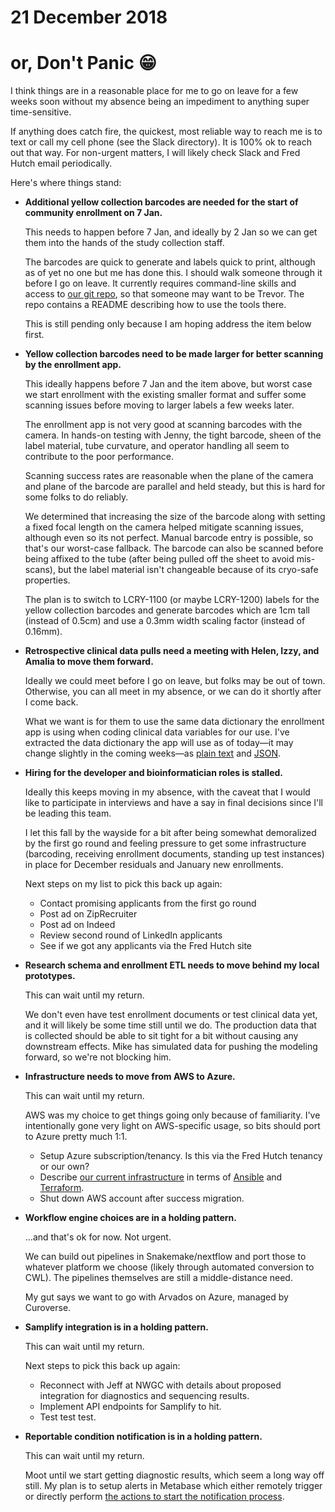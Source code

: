 # 21 December 2018
# or, Don't Panic 😁

I think things are in a reasonable place for me to go on leave for a few weeks
soon without my absence being an impediment to anything super time-sensitive.

If anything does catch fire, the quickest, most reliable way to reach me is to
text or call my cell phone (see the Slack directory).  It is 100% ok to reach
out that way.  For non-urgent matters, I will likely check Slack and Fred Hutch
email periodically.

Here's where things stand:

* __Additional yellow collection barcodes are needed for the start of community
  enrollment on 7 Jan.__

  This needs to happen before 7 Jan, and ideally by 2 Jan so we can get them
  into the hands of the study collection staff.

  The barcodes are quick to generate and labels quick to print, although as of
  yet no one but me has done this.  I should walk someone through it before I
  go on leave.  It currently requires command-line skills and access to [our
  git repo](https://github.com/zeXLc2p0/barcoding), so that someone may want to
  be Trevor.  The repo contains a README describing how to use the tools there.

  This is still pending only because I am hoping address the item below first.


* __Yellow collection barcodes need to be made larger for better scanning by the
  enrollment app.__

  This ideally happens before 7 Jan and the item above, but worst case we start
  enrollment with the existing smaller format and suffer some scanning issues
  before moving to larger labels a few weeks later.

  The enrollment app is not very good at scanning barcodes with the camera.  In
  hands-on testing with Jenny, the tight barcode, sheen of the label material,
  tube curvature, and operator handling all seem to contribute to the poor
  performance.
  
  Scanning success rates are reasonable when the plane of the camera and plane
  of the barcode are parallel and held steady, but this is hard for some folks
  to do reliably.

  We determined that increasing the size of the barcode along with setting a
  fixed focal length on the camera helped mitigate scanning issues, although
  even so its not perfect.  Manual barcode entry is possible, so that's our
  worst-case fallback.  The barcode can also be scanned before being affixed to
  the tube (after being pulled off the sheet to avoid mis-scans), but the label
  material isn't changeable because of its cryo-safe properties.

  The plan is to switch to LCRY-1100 (or maybe LCRY-1200) labels for the yellow
  collection barcodes and generate barcodes which are 1cm tall (instead of
  0.5cm) and use a 0.3mm width scaling factor (instead of 0.16mm).


* __Retrospective clinical data pulls need a meeting with Helen, Izzy, and Amalia
  to move them forward.__

  Ideally we could meet before I go on leave, but folks may be out of town.
  Otherwise, you can all meet in my absence, or we can do it shortly after I
  come back.

  What we want is for them to use the same data dictionary the enrollment app
  is using when coding clinical data variables for our use.  I've extracted the
  data dictionary the app will use as of today—it may change slightly in the
  coming weeks—as [plain text](https://github.com/zeXLc2p0/documentation/blob/master/survey-data-dictionary.txt)
  and [JSON](https://github.com/zeXLc2p0/documentation/blob/master/survey-data-dictionary.json).


* __Hiring for the developer and bioinformatician roles is stalled.__

  Ideally this keeps moving in my absence, with the caveat that I would like to
  participate in interviews and have a say in final decisions since I'll be
  leading this team.

  I let this fall by the wayside for a bit after being somewhat demoralized by
  the first go round and feeling pressure to get some infrastructure
  (barcoding, receiving enrollment documents, standing up test instances)
  in place for December residuals and January new enrollments.

  Next steps on my list to pick this back up again:

  - Contact promising applicants from the first go round
  - Post ad on ZipRecruiter
  - Post ad on Indeed
  - Review second round of LinkedIn applicants
  - See if we got any applicants via the Fred Hutch site


* __Research schema and enrollment ETL needs to move behind my local prototypes.__

  This can wait until my return.

  We don't even have test enrollment documents or test clinical data yet, and
  it will likely be some time still until we do.  The production data that is
  collected should be able to sit tight for a bit without causing any
  downstream effects.  Mike has simulated data for pushing the modeling
  forward, so we're not blocking him.


* __Infrastructure needs to move from AWS to Azure.__

  This can wait until my return.

  AWS was my choice to get things going only because of familiarity.  I've
  intentionally gone very light on AWS-specific usage, so bits should port to
  Azure pretty much 1:1.

  - Setup Azure subscription/tenancy.  Is this via the Fred Hutch tenancy or our own?
  - Describe [our current infrastructure](https://github.com/zeXLc2p0/documentation/blob/master/infrastructure.md)
    in terms of [Ansible](https://ansible.com) and [Terraform](https://terraform.io).
  - Shut down AWS account after success migration.


* __Workflow engine choices are in a holding pattern.__

  …and that's ok for now.  Not urgent.
  
  We can build out pipelines in Snakemake/nextflow and port those to whatever
  platform we choose (likely through automated conversion to CWL).  The
  pipelines themselves are still a middle-distance need.

  My gut says we want to go with Arvados on Azure, managed by Curoverse.


* __Samplify integration is in a holding pattern.__

  This can wait until my return.

  Next steps to pick this back up again:

  - Reconnect with Jeff at NWGC with details about proposed integration for
    diagnostics and sequencing results.
  - Implement API endpoints for Samplify to hit.
  - Test test test.


* __Reportable condition notification is in a holding pattern.__

  This can wait until my return.

  Moot until we start getting diagnostic results, which seem a long way off
  still.  My plan is to setup alerts in Metabase which either remotely trigger
  or directly perform [the actions to start the notification
  process](https://seattle-flu-study.slack.com/archives/CEDQ94EKF/p1543988017012400).
